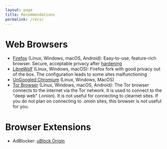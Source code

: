 ```yaml
---
layout: page
title: Recommendations
permalink: /recs/
---
```

# Web Browsers
- [Firefox](https://www.mozilla.org/en-US/firefox/browsers) (Linux, Windows, macOS, Android): Easy-to-use, feature-rich browser. Secure, acceptable privacy after [hardening](https://brainfucksec.github.io/firefox-hardening-guide)
- [LibreWolf](https://librewolf.net/installation/) (Linux, Windows, macOS): Firefox fork with good privacy out of the box. The configuration leads to some sites malfunctioning
- [UnGoogled Chromium](https://ungoogled-software.github.io/ungoogled-chromium-binaries/) (Linux, Windows, MacOS)
- [Tor Browser](https://www.torproject.org/download/) (Linux, Windows, macOS, Android): The Tor browser connects to the internet via the Tor network. It is used to connect to the "deep web" (.onion). It is not useful for connecting to clearnet sites. If you do not plan on connecting to .onion sites, this browser is not useful for you. 

# Browser Extensions
- AdBlocker: [uBlock Origin](https://ublockorigin.com/)